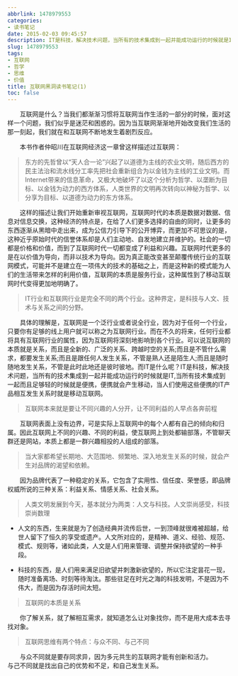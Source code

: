 ```yaml
---
abbrlink: 1478979553
categories:
- 读书笔记
date: 2015-02-03 09:45:57
description: IT是科技，解决技术问题，当所有的技术集成到一起并能成功运行的时候就是IT,当所有技术集成到一起而且足够轻的时候就是便携，便携就会产生移动，当人们使用这些便携的IT产品相互发生关系时就是移动互联网;>互联网的本质是关系;因为真正能改变甚至颠覆传统行业的互联网模式，可能并不是建立在一项伟大的技术的基础之上，而是这种新的模式能为人们的生活带来怎样的利用价值，互联网的本质是服务行业，这种属性到了移动互联网时代变得更加地明确了
slug: 1478979553
tags:
- 互联网
- 哲学
- 思维
- 价值
title: 互联网黑洞读书笔记(1)
toc: false
---
```


&emsp;&emsp;互联网是什么？当我们都渐渐习惯将互联网当作生活的一部分的时候，面对这样一个问题，我们似乎是迷茫和困惑的。因为当互联网渐渐地开始改变我们生活的那一刻起，我们就在和互联网不断地发生着剧烈反应。

<!--more-->

&emsp;&emsp;本书作者仲昭川在互联网经济这一章曾这样描述过互联网：

>东方的先哲曾以“天人合一论”兴起了以道德为主线的农业文明，随后西方的民主法治和流水线分工率先把社会重新组合为以金钱为主线的工业文明。而Internet带来的信息革命，又极大地破坏了以这个分析为哲学、以垄断为目标、以金钱为动力的西方体系，人类世界的文明再次转向以神秘为哲学、以分享为目标、以道德为动力的东方体系。


&emsp;&emsp;这样的描述让我们开始重新审视互联网，互联网时代的本质是数据对数据、信息对信息交换，这种经济的特点是，在给了人们更多选择的自由的同时，让更多的东西逐渐从黑暗中走出来，成为公信力引导下的公开博弈，而更加不可思议的是，这种近乎原始时代的信誉体系却是人们主动地、自发地建立并维护的。社会的一切都是价格和价值，而到了互联网时代一切都变成了利益和兴趣。互联网时代更多的是在以价值为导向，而非以技术为导向。因为真正能改变甚至颠覆传统行业的互联网模式，可能并不是建立在一项伟大的技术的基础之上，而是这种新的模式能为人们的生活带来怎样的利用价值，互联网的本质是服务行业，这种属性到了移动互联网时代变得更加地明确了。

>IT行业和互联网行业是完全不同的两个行业。这种界定，是科技与人文、技术与关系之间的分野。

&emsp;&emsp;具体的理解是，互联网是一个泛行业或者说全行业，因为对于任何一个行业，只要你有足够的线上用户就可以称之为互联网行业。而在不久的将来，任何行业都将具有互联网行业的属性，因为互联网将深刻地影响到各个行业。可以说互联网的本质就是关系，而且是全新的、广泛的关系、跨越时空的关系;而且是不管什么需求，都要发生关系;而且是跟任何人发生关系，不管是熟人还是陌生人;而且是随时随地发生关系，不管是此时此地还是彼时彼地。而IT是什么呢？IT是科技，解决技术问题，当所有的技术集成到一起并能成功运行的时候就是IT,当所有技术集成到一起而且足够轻的时候就是便携，便携就会产生移动，当人们使用这些便携的IT产品相互发生关系时就是移动互联网。

>互联网本来就是要让不同兴趣的人分开，让不同利益的人早点各奔前程

&emsp;&emsp;互联网表面上没有边界，可是实际上互联网中的每个人都有自己的倾向和归属。因此互联网上不同的兴趣、不同的利益，使互联网上到处都输部落，不管聊天群还是网站，本质上都是一群兴趣相投的人组成的部落。

>当大家都希望长期地、大范围地、频繁地、深入地发生关系的时候，就会产生对品牌的渴望和依赖。

&emsp;&emsp;因为品牌代表了一种稳定的关系，它包含了实用性、信任度、荣誉感，即品牌权威所说的三种关系：利益关系、情感关系、社会关系。

>人类文明发展到今天，基本就分为两类：人文与科技。人文崇尚感受，科技崇尚数理

*  人文的东西，生来就是为了创造经典并流传后世，一到顶峰就很难被超越，给世人留下了恒久的享受或遗产。人文所对应的，是精神、道义、经验、规范、模式、规则等，诸如此类，人文是人们用来管理、调整并保持欲望的一种手段。

*  科技的东西，是人们用来满足旧欲望并刺激新欲望的，所以它注定昙花一现，随时准备离场、时刻等待淘汰。那些驻足在时光之海的科技发明，不是因为不伟大，而是因为存活时间太短。

>互联网的本质是关系

&emsp;&emsp;你了解关系，就了解相互需求，就知道怎么让对象找你，而不是用大成本去寻找对象。

>互联网思维有两个特点：与众不同、与己不同

&emsp;&emsp;与众不同就是要存同求异，因为多元共生的互联网才能有创新和活力。
&emsp;&emsp;与己不同就是找出自己的优势和不足，和自己发生关系。
